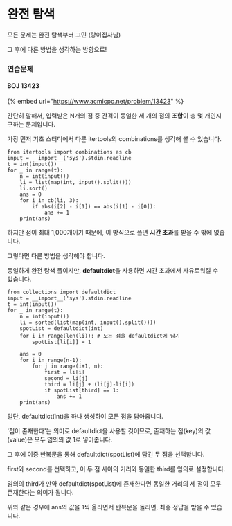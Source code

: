 # 완전 탐색

모든 문제는 완전 탐색부터 고민 (랑이집사님)

그 후에 다른 방법을 생각하는 방향으로!



### 연습문제

#### BOJ 13423

{% embed url="https://www.acmicpc.net/problem/13423" %}

간단히 말해서, 입력받은 N개의 점 중 간격이 동일한 세 개의 점의 **조합**이 총 몇 개인지 구하는 문제입니다.

가장 먼저 기초 스터디에서 다룬 itertools의 combinations를 생각해 볼 수 있습니다.

```
from itertools import combinations as cb
input = __import__('sys').stdin.readline
t = int(input())
for _ in range(t):
    n = int(input())
    li = list(map(int, input().split()))
    li.sort()
    ans = 0
    for i in cb(li, 3):
        if abs(i[2] - i[1]) == abs(i[1] - i[0]):
            ans += 1
    print(ans)
```

하지만 점이 최대 1,000개이기 때문에, 이 방식으로 풀면 **시간 초과**를 받을 수 밖에 없습니다.

그렇다면 다른 방법을 생각해야 합니다.



동일하게 완전 탐색 풀이지만, **defaultdict**을 사용하면 시간 초과에서 자유로워질 수 있습니다.

```
from collections import defaultdict
input = __import__('sys').stdin.readline
t = int(input())
for _ in range(t):
    n = int(input())
    li = sorted(list(map(int, input().split())))
    spotList = defaultdict(int)
    for i in range(len(li)): # 모든 점을 defaultdict에 담기
        spotList[li[i]] = 1

    ans = 0
    for i in range(n-1):
        for j in range(i+1, n):
            first = li[i]
            second = li[j]
            third = li[j] + (li[j]-li[i])
            if spotList[third] == 1:
                ans += 1
    print(ans)
```

일단, defaultdict(int)을 하나 생성하여 모든 점을 담아줍니다.&#x20;

'점이 존재한다'는 의미로 defaultdict을 사용할 것이므로, 존재하는 점(key)의 값(value)은 모두 임의의 값 1로 넣어줍니다.

그 후에 이중 반복문을 통해 defaultdict(spotList)에 담긴 두 점을 선택합니다.

first와 second를 선택하고, 이 두 점 사이의 거리와 동일한 third를 임의로 설정합니다.

임의의 third가 만약 defaultdict(spotList)에 존재한다면 동일한 거리의 세 점이 모두 존재한다는 의미가 됩니다.

위와 같은 경우에 ans의 값을 1씩 올리면서 반복문을 돌리면, 최종 정답을 받을 수 있습니다.



















